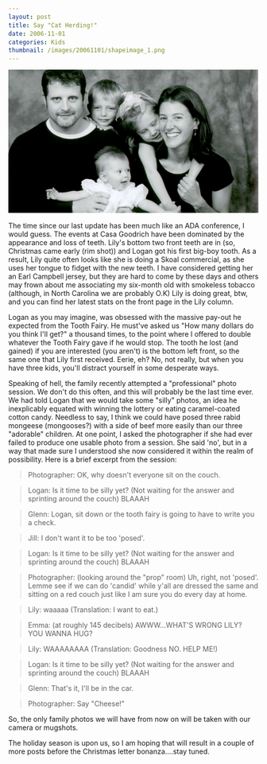 ```yaml
---
layout: post
title: Say "Cat Herding!"
date: 2006-11-01
categories: Kids
thumbnail: /images/20061101/shapeimage_1.png
---
```


![Black and White hides the bruises](/images/20061101/shapeimage_1.png)

The time since our last update has been much like an ADA conference, I would guess. The events at Casa Goodrich have been dominated by the appearance and loss of teeth. Lily's bottom two front teeth are in (so, Christmas came early (rim shot)) and Logan got his first big-boy tooth. As a result, Lily quite often looks like she is doing a Skoal commercial, as she uses her tongue to fidget with the new teeth. I have considered getting her an Earl Campbell jersey, but they are hard to come by these days and others may frown about me associating my six-month old with smokeless tobacco (although, in North Carolina we are probably O.K) Lily is doing great, btw, and you can find her latest stats on the front page in the Lily column.

Logan as you may imagine, was obsessed with the massive pay-out he expected from the Tooth Fairy. He must've asked us "How many dollars do you think I'll get?" a thousand times, to the point where I offered to double whatever the Tooth Fairy gave if he would stop. The tooth he lost (and gained) if you are interested (you aren't) is the bottom left front, so the same one that Lily first received. Eerie, eh? No, not really, but when you have three kids, you'll distract yourself in some desperate ways.

Speaking of hell, the family recently attempted a "professional" photo session. We don't do this often, and this will probably be the last time ever. We had told Logan that we would take some "silly" photos, an idea he inexplicably equated with winning the lottery or eating caramel-coated cotton candy. Needless to say, I think we could have posed three rabid mongeese (mongooses?) with a side of beef more easily than our three "adorable" children. At one point, I asked the photographer if she had ever failed to produce one usable photo from a session. She said 'no', but in a way that made sure I understood she now considered it within the realm of possibility. Here is a brief excerpt from the session:

>Photographer: OK, why doesn't everyone sit on the couch.

>Logan: Is it time to be silly yet? (Not waiting for the answer and sprinting around the couch) BLAAAH

>Glenn: Logan, sit down or the tooth fairy is going to have to write you a check.

>Jill: I don't want it to be too 'posed'.

>Logan: Is it time to be silly yet? (Not waiting for the answer and sprinting around the couch) BLAAAH

>Photographer: (looking around the "prop" room) Uh, right, not 'posed'. Lemme see if we can do 'candid' while y'all are dressed the same and sitting on a red couch just like I am sure you do every day at home.

>Lily: waaaaa (Translation: I want to eat.)

>Emma: (at roughly 145 decibels) AWWW...WHAT'S WRONG LILY? YOU WANNA HUG?

>Lily: WAAAAAAAA (Translation: Goodness NO. HELP ME!)

>Logan: Is it time to be silly yet? (Not waiting for the answer and sprinting around the couch) BLAAAH

>Glenn: That's it, I'll be in the car.

>Photographer: Say "Cheese!"

So, the only family photos we will have from now on will be taken with
our camera or mugshots.

The holiday season is upon us, so I am hoping that will result in a
couple of more posts before the Christmas letter bonanza....stay
tuned.

